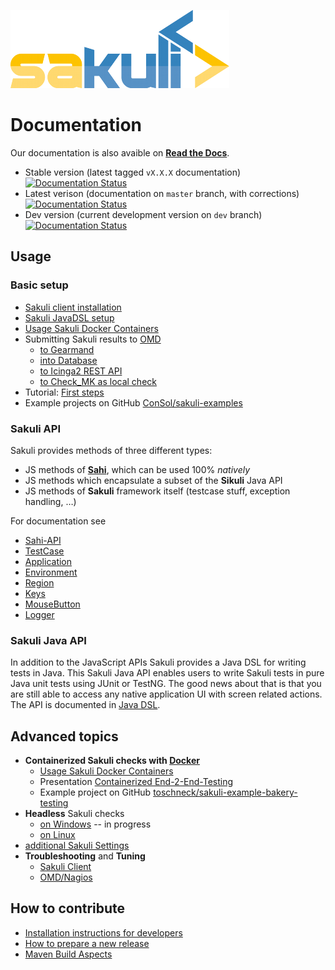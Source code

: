 ![sakuli-logo](pics/sakuli_logo_small.png)

# Documentation

Our documentation is also avaible on **[Read the Docs](http://sakuli.readthedocs.io)**.
* Stable version (latest tagged `vX.X.X` documentation) [![Documentation Status](https://readthedocs.io/projects/sakuli/badge/?version=stable)](http://sakuli.readthedocs.io/en/stable/)
* Latest verison (documentation on `master` branch, with corrections) [![Documentation Status](https://readthedocs.io/projects/sakuli/badge/?version=latest)](http://sakuli.readthedocs.io/en/latest/)
* Dev version (current development version on `dev` branch) [![Documentation Status](https://readthedocs.io/projects/sakuli/badge/?version=dev)](http://sakuli.readthedocs.io/en/dev/)

## Usage
### Basic setup

* [Sakuli client installation](installation-client.md)
* [Sakuli JavaDSL setup](java-DSL.md)
* [Usage Sakuli Docker Containers](../docs/docker-containers.md)
* Submitting Sakuli results to [OMD](installation-omd.md)
    * [to Gearmand](forwarder-gearman.md)
    * [into Database](forwarder-database.md)
    * [to Icinga2 REST API](forwarder-icinga2api.md)
    * [to Check_MK as local check](forwarder-checkmk.md)
* Tutorial: [First steps](first-steps.md)
* Example projects on GitHub [ConSol/sakuli-examples](https://github.com/ConSol/sakuli-examples)

### Sakuli API

Sakuli provides methods of three different types:

* JS methods of **[Sahi](http://sahi.co.in/w/all-apis)**, which can be used 100% *natively*
* JS methods which encapsulate a subset of the **Sikuli** Java API
* JS methods of **Sakuli** framework itself (testcase stuff, exception handling, …)  

For documentation see

* [Sahi-API](http://sahi.co.in/w/all-apis)
* [TestCase](sakuli-api.md#TestCase)
* [Application](sakuli-api.md#Application)
* [Environment](sakuli-api.md#Environment)
* [Region](sakuli-api.md#Region)
* [Keys](sakuli-api.md#Key)
* [MouseButton](sakuli-api.md#MouseButton)
* [Logger](sakuli-api.md#Logger)

### Sakuli Java API

In addition to the JavaScript APIs Sakuli provides a Java DSL for writing tests in Java. This Sakuli Java API enables users to write
Sakuli tests in pure Java unit tests using JUnit or TestNG. The good news about that is that you are still able to access any
native application UI with screen related actions. The API is documented in [Java DSL](java-dsl.md).

## Advanced topics

* **Containerized Sakuli checks with [Docker](https://www.docker.com/)**
  * [Usage Sakuli Docker Containers](../docs/docker-containers.md)
  * Presentation [Containerized End-2-End-Testing](https://rawgit.com/toschneck/presentation/sakuli-testautomation-day/index.html#/)
  * Example project on GitHub [toschneck/sakuli-example-bakery-testing](https://github.com/toschneck/sakuli-example-bakery-testing)
* **Headless** Sakuli checks
  * [on Windows](headless-windows.md) -- in progress
  * [on Linux](headless-linux.md)
* [additional Sakuli Settings](additional-settings.md)
* **Troubleshooting** and **Tuning**
  * [Sakuli Client](troubleshooting-tuning-sakuli-client.md)
  * [OMD/Nagios](troubleshooting-omd.md)

## How to contribute

* [Installation instructions for developers](development/installation-developers.md)
* [How to prepare a new release](development/how-to-release.md)
* [Maven Build Aspects](development/maven-aspects.md)
